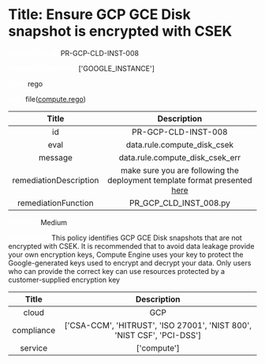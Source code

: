 



# Title: Ensure GCP GCE Disk snapshot is encrypted with CSEK


***<font color="white">Master Test Id:</font>*** PR-GCP-CLD-INST-008

***<font color="white">Master Snapshot Id:</font>*** ['GOOGLE_INSTANCE']

***<font color="white">type:</font>*** rego

***<font color="white">rule:</font>*** file([compute.rego])  
  
  
  
  

|Title|Description|
| :---: | :---: |
|id|PR-GCP-CLD-INST-008|
|eval|data.rule.compute_disk_csek|
|message|data.rule.compute_disk_csek_err|
|remediationDescription|make sure you are following the deployment template format presented <a href='https://cloud.google.com/compute/docs/reference/rest/v1/instances' target='_blank'>here</a>|
|remediationFunction|PR_GCP_CLD_INST_008.py|


***<font color="white">Severity:</font>*** Medium

***<font color="white">Description:</font>*** This policy identifies GCP GCE Disk snapshots that are not encrypted with CSEK. It is recommended that to avoid data leakage provide your own encryption keys, Compute Engine uses your key to protect the Google-generated keys used to encrypt and decrypt your data. Only users who can provide the correct key can use resources protected by a customer-supplied encryption key  
  
  

|Title|Description|
| :---: | :---: |
|cloud|GCP|
|compliance|['CSA-CCM', 'HITRUST', 'ISO 27001', 'NIST 800', 'NIST CSF', 'PCI-DSS']|
|service|['compute']|



[compute.rego]: https://github.com/prancer-io/prancer-compliance-test/tree/master/google/cloud/compute.rego

